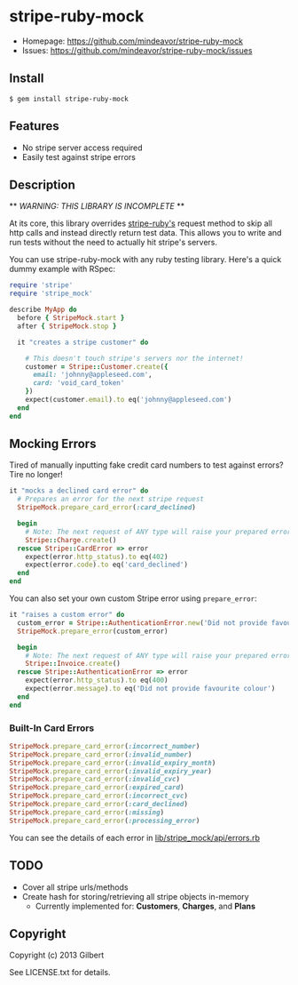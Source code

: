 # stripe-ruby-mock

* Homepage: https://github.com/mindeavor/stripe-ruby-mock
* Issues: https://github.com/mindeavor/stripe-ruby-mock/issues

## Install

    $ gem install stripe-ruby-mock

## Features

* No stripe server access required
* Easily test against stripe errors

## Description

** *WARNING: THIS LIBRARY IS INCOMPLETE* **

At its core, this library overrides [stripe-ruby's](https://github.com/stripe/stripe-ruby)
request method to skip all http calls and
instead directly return test data. This allows you to write and run tests
without the need to actually hit stripe's servers.

You can use stripe-ruby-mock with any ruby testing library. Here's a quick dummy example with RSpec:

```ruby
require 'stripe'
require 'stripe_mock'

describe MyApp do
  before { StripeMock.start }
  after { StripeMock.stop }

  it "creates a stripe customer" do

    # This doesn't touch stripe's servers nor the internet!
    customer = Stripe::Customer.create({
      email: 'johnny@appleseed.com',
      card: 'void_card_token'
    })
    expect(customer.email).to eq('johnny@appleseed.com')
  end
end
```

## Mocking Errors

Tired of manually inputting fake credit card numbers to test against errors? Tire no longer!

```ruby
it "mocks a declined card error" do
  # Prepares an error for the next stripe request
  StripeMock.prepare_card_error(:card_declined)

  begin
    # Note: The next request of ANY type will raise your prepared error
    Stripe::Charge.create()
  rescue Stripe::CardError => error
    expect(error.http_status).to eq(402)
    expect(error.code).to eq('card_declined')
  end
end
```

You can also set your own custom Stripe error using `prepare_error`:

```ruby
it "raises a custom error" do
  custom_error = Stripe::AuthenticationError.new('Did not provide favourite colour', 400)
  StripeMock.prepare_error(custom_error)

  begin
    # Note: The next request of ANY type will raise your prepared error
    Stripe::Invoice.create()
  rescue Stripe::AuthenticationError => error
    expect(error.http_status).to eq(400)
    expect(error.message).to eq('Did not provide favourite colour')
  end
end
```

### Built-In Card Errors

```ruby
StripeMock.prepare_card_error(:incorrect_number)
StripeMock.prepare_card_error(:invalid_number)
StripeMock.prepare_card_error(:invalid_expiry_month)
StripeMock.prepare_card_error(:invalid_expiry_year)
StripeMock.prepare_card_error(:invalid_cvc)
StripeMock.prepare_card_error(:expired_card)
StripeMock.prepare_card_error(:incorrect_cvc)
StripeMock.prepare_card_error(:card_declined)
StripeMock.prepare_card_error(:missing)
StripeMock.prepare_card_error(:processing_error)
```

You can see the details of each error in [lib/stripe_mock/api/errors.rb](lib/stripe_mock/api/errors.rb)

## TODO

* Cover all stripe urls/methods
* Create hash for storing/retrieving all stripe objects in-memory
  * Currently implemented for: **Customers**, **Charges**, and **Plans**

## Copyright

Copyright (c) 2013 Gilbert

See LICENSE.txt for details.
